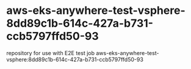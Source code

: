 # aws-eks-anywhere-test-vsphere-8dd89c1b-614c-427a-b731-ccb5797ffd50-93
repository for use with E2E test job aws-eks-anywhere-test-vsphere:8dd89c1b-614c-427a-b731-ccb5797ffd50-93
